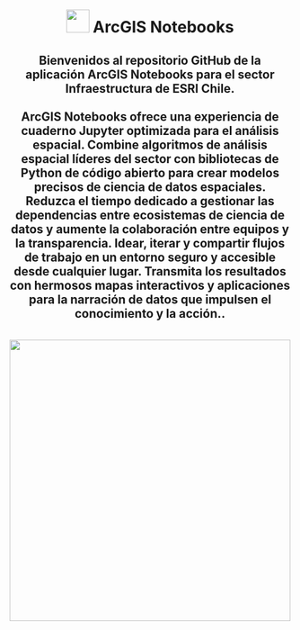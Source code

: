 <div id="title" align="center">   <h1><img src="https://www.esri.com/content/dam/esrisites/en-us/arcgis/products/arcgis-notebooks/assets/arcgis-notebooks-logo.png" width="41"/> ArcGIS Notebooks </h1></div>

<div id="header" align="center">
  <h2>Bienvenidos al repositorio GitHub de la aplicación ArcGIS Notebooks para el sector Infraestructura de ESRI Chile.<br>
    <br>
    ArcGIS Notebooks ofrece una experiencia de cuaderno Jupyter optimizada para el análisis espacial. Combine algoritmos de análisis espacial líderes del sector con bibliotecas de Python de código abierto para crear modelos precisos de ciencia de datos espaciales. Reduzca el tiempo dedicado a gestionar las dependencias entre ecosistemas de ciencia de datos y aumente la colaboración entre equipos y la transparencia. Idear, iterar y compartir flujos de trabajo en un entorno seguro y accesible desde cualquier lugar. Transmita los resultados con hermosos mapas interactivos y aplicaciones para la narración de datos que impulsen el conocimiento y la acción..</h2><br>
    <img src="https://www.esri.com/content/dam/esrisites/en-us/arcgis/products/arcgis-field-maps/assets/arcgis-fieldmaps-banner-fg.png" width="500"/><br>
</div>
